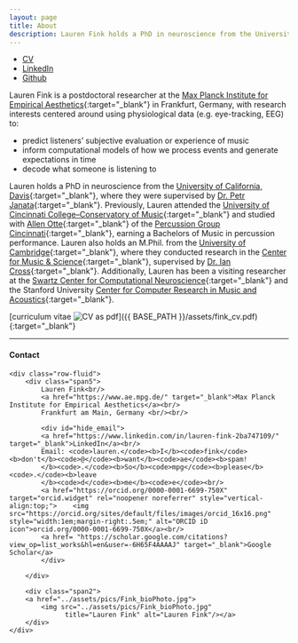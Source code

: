 ```yaml
---
layout: page
title: About
description: Lauren Fink holds a PhD in neuroscience from the University of California, Davis.
---
```

<HEAD>
<!-- Global site tag (gtag.js) - Google Analytics -->
  <script async src="https://www.googletagmanager.com/gtag/js?id=UA-114823830-1"></script>
  <script>
    window.dataLayer = window.dataLayer || [];
    function gtag(){dataLayer.push(arguments);}
    gtag('js', new Date());
    gtag('config', 'UA-114823830-1');
  </script>
</HEAD>

<div class="navbar">
  <div class="navbar-inner">
      <ul class="nav">
          <li><a href="{{ BASE_PATH }}/assets/fink_cv.pdf" target="_blank">CV</a></li>
          <li><a href="https://www.linkedin.com/in/lauren-fink-2ba747109/" target="_blank">LinkedIn</a></li>
          <li><a href="https://github.com/lkfink" target="_blank">Github</a></li>
      </ul>
  </div>
</div>

Lauren Fink is a postdoctoral researcher at the [Max Planck Institute for Empirical Aesthetics](https://www.aesthetics.mpg.de/institut.html){:target="_blank"} in Frankfurt, Germany, with research interests centered around using physiological data (e.g. eye-tracking, EEG) to:
-	predict listeners’ subjective evaluation or experience of music
-	inform computational models of how we process events and generate expectations in time
-	decode what someone is listening to  

Lauren holds a PhD in neuroscience from the [University of California, Davis](https://www.ucdavis.edu/){:target="_blank"}, where they were supervised by [Dr. Petr Janata](https://atonal.ucdavis.edu/){:target="_blank"}. Previously, Lauren attended the [University of Cincinnati College&ndash;Conservatory of Music](https://ccm.uc.edu/){:target="_blank"} and studied with [Allen Otte](http://ccm.uc.edu/about/directory.html?eid=otteac&thecomp=uceprof){:target="_blank"} of the [Percussion Group Cincinnati](http://www.pgcinfo.com/PGC.html){:target="_blank"}, earning a Bachelors of Music in percussion performance. Lauren also holds an M.Phil. from the [University of Cambridge](https://www.cam.ac.uk/){:target="_blank"}, where they conducted research in the [Center for Music & Science](http://cms.mus.cam.ac.uk/){:target="_blank"}, supervised by [Dr. Ian Cross](http://www.mus.cam.ac.uk/directory/ian-cross){:target="_blank"}. Additionally, Lauren has been a visiting researcher at the [Swartz Center for Computational Neuroscience](https://sccn.ucsd.edu/){:target="_blank"} and the Stanford University [Center for Computer Research in Music and Acoustics](https://ccrma.stanford.edu/){:target="_blank"}. 

<!-- She was the scientific co-chair of a [Conference on Music and Eye-Tracking](https://www.aesthetics.mpg.de/institut/veranstaltungen/music-eye-tracking-conference-2017.html){:target="_blank"} and a guest editor of a [Special Issue](https://bop.unibe.ch/JEMR/issue/view/793){:target="_blank"} on the same topic for the Journal of Eye Movement Research.  --> 

[curriculum vitae ![CV as pdf](icons16/pdf-icon.png)]({{ BASE_PATH }}/assets/fink_cv.pdf){:target="_blank"} 




---

<div class="container">
<h4><a name="contact"></a>Contact</h4>

    <div class="row-fluid">
        <div class="span5">
            Lauren Fink<br/>
            <a href="https://www.ae.mpg.de/" target="_blank">Max Planck Institute for Empirical Aesthetics</a><br/>
            Frankfurt am Main, Germany <br/><br/>

            <div id="hide_email">
            <a href="https://www.linkedin.com/in/lauren-fink-2ba747109/" target="_blank">LinkedIn</a><br/>
            Email: <code>lauren.</code><b>I</b><code>fink</code><b>don't</b><code>@</code><b>want</b><code>ae</code><b>spam!
            </b><code>.</code><b>So</b><code>mpg</code><b>please</b><code>.</code><b>leave
            </b><code>d</code><b>me</b><code>e</code><br/>
            <a href="https://orcid.org/0000-0001-6699-750X" target="orcid.widget" rel="noopener noreferrer" style="vertical-align:top;">    <img src="https://orcid.org/sites/default/files/images/orcid_16x16.png" style="width:1em;margin-right:.5em;" alt="ORCID iD icon">orcid.org/0000-0001-6699-750X</a><br/>
            <a href= "https://scholar.google.com/citations?view_op=list_works&hl=en&user=-6H65F4AAAAJ" target="_blank">Google Scholar</a>
            </div>
            
        </div>

        <div class="span2">
        <a href="../assets/pics/Fink_bioPhoto.jpg">
            <img src="../assets/pics/Fink_bioPhoto.jpg"
                  title="Lauren Fink" alt="Lauren Fink"/></a>
        </div>
    </div>
</div>
